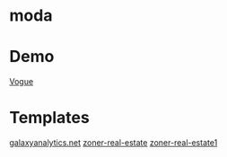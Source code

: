 # moda

# Demo

[Vogue](https://originalsin.github.io/modaArray/vogue/public/index.html#3)


# Templates

[galaxyanalytics.net](http://galaxyanalytics.net)
[zoner-real-estate](https://preview.themeforest.net/item/zoner-real-estate-wordpress-theme/full_screen_preview/9099226?ref=cirvitis)
[zoner-real-estate1](https://zoner.fruitfulcode.com/)
